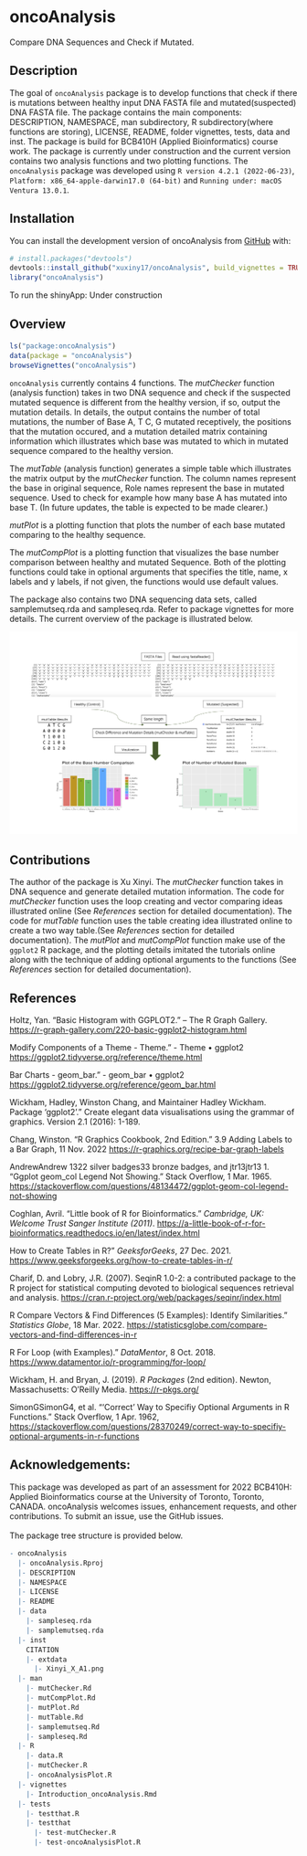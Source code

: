 
<!-- README.md is generated from README.Rmd. Please edit that file -->

# oncoAnalysis

Compare DNA Sequences and Check if Mutated.

<!-- badges: start -->
<!-- https://shields.io/category/license -->
<!-- badges: end -->

## Description

The goal of `oncoAnalysis` package is to develop functions that check if
there is mutations between healthy input DNA FASTA file and
mutated(suspected) DNA FASTA file. The package contains the main
components: DESCRIPTION, NAMESPACE, man subdirectory, R
subdirectory(where functions are storing), LICENSE, README, folder
vignettes, tests, data and inst. The package is build for BCB410H
(Applied Bioinformatics) course work. The package is currently under
construction and the current version contains two analysis functions and
two plotting functions. The `oncoAnalysis` package was developed using
`R version 4.2.1 (2022-06-23)`,
`Platform: x86_64-apple-darwin17.0 (64-bit)` and
`Running under: macOS Ventura 13.0.1`.

## Installation

You can install the development version of oncoAnalysis from
[GitHub](https://github.com/) with:

``` r
# install.packages("devtools")
devtools::install_github("xuxiny17/oncoAnalysis", build_vignettes = TRUE)
library("oncoAnalysis")
```

To run the shinyApp: Under construction

## Overview

``` r
ls("package:oncoAnalysis") 
data(package = "oncoAnalysis")
browseVignettes("oncoAnalysis") 
```

`oncoAnalysis` currently contains 4 functions. The *mutChecker* function
(analysis function) takes in two DNA sequence and check if the suspected
mutated sequence is different from the healthy version, if so, output
the mutation details. In details, the output contains the number of
total mutations, the number of Base A, T C, G mutated receptively, the
positions that the mutation occured, and a mutation detailed matrix
containing information which illustrates which base was mutated to which
in mutated sequence compared to the healthy version.

The *mutTable* (analysis function) generates a simple table which
illustrates the matrix output by the *mutChecker* function. The column
names represent the base in original sequence, Role names represent the
base in mutated sequence. Used to check for example how many base A has
mutated into base T. (In future updates, the table is expected to be
made clearer.)

*mutPlot* is a plotting function that plots the number of each base
mutated comparing to the healthy sequence.

The *mutCompPlot* is a plotting function that visualizes the base number
comparison between healthy and mutated Sequence. Both of the plotting
functions could take in optional arguments that specifies the title,
name, x labels and y labels, if not given, the functions would use
default values.

The package also contains two DNA sequencing data sets, called
samplemutseq.rda and sampleseq.rda. Refer to package vignettes for more
details. The current overview of the package is illustrated below.

![](./inst/extdata/Xinyi_X_A1.png)

## Contributions

The author of the package is Xu Xinyi. The *mutChecker* function takes
in DNA sequence and generate detailed mutation information. The code for
*mutChecker* function uses the loop creating and vector comparing ideas
illustrated online (See *References* section for detailed
documentation). The code for *mutTable* function uses the table creating
idea illustrated online to create a two way table.(See *References*
section for detailed documentation). The *mutPlot* and *mutCompPlot*
function make use of the `ggplot2` R package, and the plotting details
imitated the tutorials online along with the technique of adding
optional arguments to the functions (See *References* section for
detailed documentation).

## References

Holtz, Yan. “Basic Histogram with GGPLOT2.” – The R Graph Gallery.
<https://r-graph-gallery.com/220-basic-ggplot2-histogram.html>

Modify Components of a Theme - Theme.” - Theme • ggplot2
<https://ggplot2.tidyverse.org/reference/theme.html>

Bar Charts - geom_bar.” - geom_bar • ggplot2
<https://ggplot2.tidyverse.org/reference/geom_bar.html>

Wickham, Hadley, Winston Chang, and Maintainer Hadley Wickham. Package
‘ggplot2’.” Create elegant data visualisations using the grammar of
graphics. Version 2.1 (2016): 1-189.

Chang, Winston. “R Graphics Cookbook, 2nd Edition.” 3.9 Adding Labels to
a Bar Graph, 11 Nov. 2022
<https://r-graphics.org/recipe-bar-graph-labels>

AndrewAndrew 1322 silver badges33 bronze badges, and jtr13jtr13 1.
“Ggplot geom_col Legend Not Showing.” Stack Overflow, 1 Mar. 1965.
<https://stackoverflow.com/questions/48134472/ggplot-geom-col-legend-not-showing>

Coghlan, Avril. “Little book of R for Bioinformatics.” *Cambridge, UK:
Welcome Trust Sanger Institute (2011)*.
<https://a-little-book-of-r-for-bioinformatics.readthedocs.io/en/latest/index.html>

How to Create Tables in R?” *GeeksforGeeks*, 27 Dec. 2021.
<https://www.geeksforgeeks.org/how-to-create-tables-in-r/>

Charif, D. and Lobry, J.R. (2007). SeqinR 1.0-2: a contributed package
to the R project for statistical computing devoted to biological
sequences retrieval and analysis.
<https://cran.r-project.org/web/packages/seqinr/index.html>

R Compare Vectors & Find Differences (5 Examples): Identify
Similarities.” *Statistics Globe*, 18 Mar. 2022.
<https://statisticsglobe.com/compare-vectors-and-find-differences-in-r>

R For Loop (with Examples).” *DataMentor*, 8 Oct. 2018.
<https://www.datamentor.io/r-programming/for-loop/>

Wickham, H. and Bryan, J. (2019). *R Packages* (2nd edition). Newton,
Massachusetts: O’Reilly Media. <https://r-pkgs.org/>

SimonGSimonG4, et al. “‘Correct’ Way to Specifiy Optional Arguments in R
Functions.” Stack Overflow, 1 Apr. 1962,
<https://stackoverflow.com/questions/28370249/correct-way-to-specifiy-optional-arguments-in-r-functions>

## Acknowledgements:

This package was developed as part of an assessment for 2022 BCB410H:
Applied Bioinformatics course at the University of Toronto, Toronto,
CANADA. oncoAnalysis welcomes issues, enhancement requests, and other
contributions. To submit an issue, use the GitHub issues. <br> <br> The
package tree structure is provided below.

``` r
- oncoAnalysis
  |- oncoAnalysis.Rproj
  |- DESCRIPTION
  |- NAMESPACE
  |- LICENSE
  |- README
  |- data
    |- sampleseq.rda
    |- samplemutseq.rda
  |- inst
    CITATION
    |- extdata
      |- Xinyi_X_A1.png
  |- man
    |- mutChecker.Rd
    |- mutCompPlot.Rd
    |- mutPlot.Rd
    |- mutTable.Rd
    |- samplemutseq.Rd
    |- sampleseq.Rd
  |- R
    |- data.R
    |- mutChecker.R
    |- oncoAnalysisPlot.R
  |- vignettes
    |- Introduction_oncoAnalysis.Rmd
  |- tests
    |- testthat.R
    |- testthat
      |- test-mutChecker.R
      |- test-oncoAnalysisPlot.R
```
